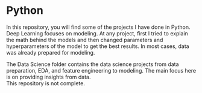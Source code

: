 # Python

In this repository, you will find some of the projects I have done in Python. Deep Learning focuses on modeling. At any project, first I tried to explain the math behind the models and then changed parameters and hyperparameters of the model to get the best results. In most cases, data was already prepared for modeling.

  The Data Science folder contains the data science projects from data preparation, EDA, and feature engineering to modeling. The main focus here is on providing insights from data. <br/>
This repository is not complete.
